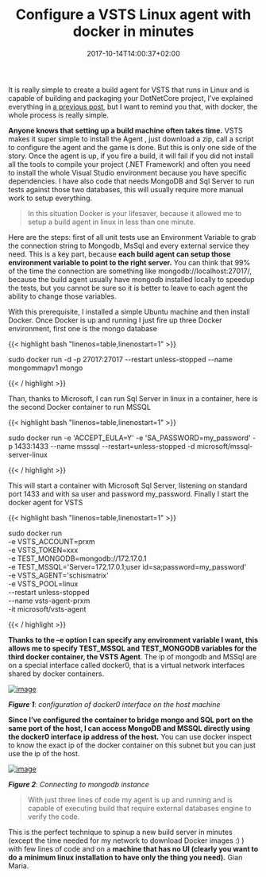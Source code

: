 ﻿---
title: "Configure a VSTS Linux agent with docker in minutes"
description: ""
date: 2017-10-14T14:00:37+02:00
draft: false
tags: [build,linux,VSTS]
categories: [Azure DevOps,Visual Studio ALM]
---
It is really simple to create a build agent for VSTS that runs in Linux and is capable of building and packaging your DotNetCore project, I’ve explained everything in [a previous post](http://www.codewrecks.com/blog/index.php/2017/09/30/dotnetcore-ci-linux-and-vsts/), but I want to remind you that, with docker, the whole process is really simple.

 **Anyone knows that setting up a build machine often takes time.** VSTS makes it super simple to install the Agent , just download a zip, call a script to configure the agent and the game is done. But this is only one side of the story. Once the agent is up, if you fire a build, it will fail if you did not install all the tools to compile your project (.NET Framework) and often you need to install the whole Visual Studio environment because you have specific dependencies. I have also code that needs MongoDB and Sql Server to run tests against those two databases, this will usually require more manual work to setup everything.

> In this situation Docker is your lifesaver, because it allowed me to setup a build agent in linux in less than one minute.

Here are the steps: first of all unit tests use an Environment Variable to grab the connection string to Mongodb, MsSql and every external service they need. This is a key part, because  **each build agent can setup those environment variable to point to the right server.** You can think that 99% of the time the connection are something like mongodb://localhost:27017/, because the build agent usually have mongodb installed locally to speedup the tests, but you cannot be sure so it is better to leave to each agent the ability to change those variables.

With this prerequisite, I installed a simple Ubuntu machine and then install Docker. Once Docker is up and running I just fire up three Docker environment, first one is the mongo database

{{< highlight bash "linenos=table,linenostart=1" >}}


sudo docker run -d -p 27017:27017 --restart unless-stopped --name mongommapv1 mongo

{{< / highlight >}}

Than, thanks to Microsoft, I can run Sql Server in linux in a container, here is the second Docker container to run MSSQL

{{< highlight bash "linenos=table,linenostart=1" >}}


sudo docker run -e 'ACCEPT_EULA=Y' -e 'SA_PASSWORD=my_password' -p 1433:1433 --name msssql --restart=unless-stopped -d microsoft/mssql-server-linux

{{< / highlight >}}

This will start a container with Microsoft Sql Server, listening on standard port 1433 and with sa user and password my\_password. Finally I start the docker agent for VSTS

{{< highlight bash "linenos=table,linenostart=1" >}}


sudo docker run \
  -e VSTS_ACCOUNT=prxm \
  -e VSTS_TOKEN=xxx\
  -e TEST_MONGODB=mongodb://172.17.0.1 \
  -e TEST_MSSQL='Server=172.17.0.1;user id=sa;password=my_password' \
  -e VSTS_AGENT='schismatrix' \
  -e VSTS_POOL=linux \
  --restart unless-stopped \
  --name vsts-agent-prxm \
  -it microsoft/vsts-agent

{{< / highlight >}}

 **Thanks to the –e option I can specify any environment variable I want, this allows me to specify TEST\_MSSQL and TEST\_MONGODB variables for the third docker container, the VSTS Agent**. The ip of mongodb and MSSql are on a special interface called docker0, that is a virtual network interfaces shared by docker containers.

[![image](http://www.codewrecks.com/blog/wp-content/uploads/2017/10/image_thumb-3.png "image")](http://www.codewrecks.com/blog/wp-content/uploads/2017/10/image-3.png)

 ***Figure 1***: *configuration of docker0 interface on the host machine*

 **Since I’ve configured the container to bridge mongo and SQL port on the same port of the host, I can access MongoDB and MSSQL directly using the docker0 interface ip address of the host.** You can use docker inspect to know the exact ip of the docker container on this subnet but you can just use the ip of the host.

[![image](http://www.codewrecks.com/blog/wp-content/uploads/2017/10/image_thumb-4.png "image")](http://www.codewrecks.com/blog/wp-content/uploads/2017/10/image-4.png)

 ***Figure 2***: *Connecting to mongodb instance*

> With just three lines of code my agent is up and running and is capable of executing build that require external databases engine to verify the code.

This is the perfect technique to spinup a new build server in minutes (except the time needed for my network to download Docker images :) ) with few lines of code and on a  **machine that has no UI (clearly you want to do a minimum linux installation to have only the thing you need).** Gian Maria.

